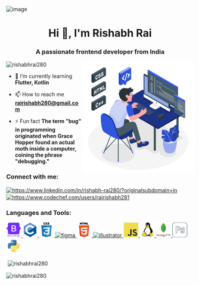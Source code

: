 ![image](https://github.com/RishabhRai280/RishabhRai280/blob/164882c10d06ed2ff2394db568c7b4243c93aa02/tumblr_owi25v6uAo1r4gsiio1_1280_gif%20(1000%C3%97300).gif)
<h1 align="center">Hi 👋, I'm Rishabh Rai</h1>
<h3 align="center">A passionate frontend developer from India</h3>

<img align="right" alt="Coding" height="300"  src="Programming-amico.svg">

<p align="left"> <img src="https://komarev.com/ghpvc/?username=rishabhrai280&label=Profile%20views&color=0e75b6&style=flat" alt="rishabhrai280" /> </p>

- 🌱 I’m currently learning **Flutter, Kotlin**

<!-- - 👨‍💻 All of my projects are available at [portfolio.com](portfolio.com) -->

- 📫 How to reach me **rairishabh280@gmail.com**

<!--  - 📄 Know about my experiences [Resume.com](Resume.com) -->

- ⚡ Fun fact **The term "bug" in programming originated when Grace Hopper found an actual moth inside a computer, coining the phrase "debugging."**

<h3 align="left">Connect with me:</h3>
<p align="left">
<a href="https://www.linkedin.com/in/rishabh-rai280/" target="blank"><img align="center" src="https://raw.githubusercontent.com/rahuldkjain/github-profile-readme-generator/master/src/images/icons/Social/linked-in-alt.svg" alt="https://www.linkedin.com/in/rishabh-rai280/?originalsubdomain=in" height="30" width="40" /></a>
<a href="https://www.codechef.com/users/https://www.codechef.com/users/rairishabh281" target="blank"><img align="center" src="https://cdn.jsdelivr.net/npm/simple-icons@3.1.0/icons/codechef.svg" alt="https://www.codechef.com/users/rairishabh281" height="30" width="40" /></a>
</p>

<h3 align="left">Languages and Tools:</h3>
<p align="left"> <a href="https://getbootstrap.com" target="_blank" rel="noreferrer"> <img src="https://raw.githubusercontent.com/devicons/devicon/master/icons/bootstrap/bootstrap-plain-wordmark.svg" alt="bootstrap" width="40" height="40"/> </a> <a href="https://www.cprogramming.com/" target="_blank" rel="noreferrer"> <img src="https://raw.githubusercontent.com/devicons/devicon/master/icons/c/c-original.svg" alt="c" width="40" height="40"/> </a> <a href="https://www.w3schools.com/css/" target="_blank" rel="noreferrer"> <img src="https://raw.githubusercontent.com/devicons/devicon/master/icons/css3/css3-original-wordmark.svg" alt="css3" width="40" height="40"/> </a> <a href="https://www.figma.com/" target="_blank" rel="noreferrer"> <img src="https://www.vectorlogo.zone/logos/figma/figma-icon.svg" alt="figma" width="40" height="40"/> </a> <a href="https://www.w3.org/html/" target="_blank" rel="noreferrer"> <img src="https://raw.githubusercontent.com/devicons/devicon/master/icons/html5/html5-original-wordmark.svg" alt="html5" width="40" height="40"/> </a> <a href="https://www.adobe.com/in/products/illustrator.html" target="_blank" rel="noreferrer"> <img src="https://www.vectorlogo.zone/logos/adobe_illustrator/adobe_illustrator-icon.svg" alt="illustrator" width="40" height="40"/> </a> <a href="https://developer.mozilla.org/en-US/docs/Web/JavaScript" target="_blank" rel="noreferrer"> <img src="https://raw.githubusercontent.com/devicons/devicon/master/icons/javascript/javascript-original.svg" alt="javascript" width="40" height="40"/> </a> <a href="https://www.linux.org/" target="_blank" rel="noreferrer"> <img src="https://raw.githubusercontent.com/devicons/devicon/master/icons/linux/linux-original.svg" alt="linux" width="40" height="40"/> </a> <a href="https://www.mongodb.com/" target="_blank" rel="noreferrer"> <img src="https://raw.githubusercontent.com/devicons/devicon/master/icons/mongodb/mongodb-original-wordmark.svg" alt="mongodb" width="40" height="40"/> </a> <a href="https://www.photoshop.com/en" target="_blank" rel="noreferrer"> <img src="https://raw.githubusercontent.com/devicons/devicon/master/icons/photoshop/photoshop-line.svg" alt="photoshop" width="40" height="40"/> </a> <a href="https://www.python.org" target="_blank" rel="noreferrer"> <img src="https://raw.githubusercontent.com/devicons/devicon/master/icons/python/python-original.svg" alt="python" width="40" height="40"/> </a> </p>

<p>&nbsp;<img align="center" src="https://github-readme-stats.vercel.app/api?username=rishabhrai280&show_icons=true&locale=en" alt="rishabhrai280" /></p>

<p><img align="center" src="https://github-readme-streak-stats.herokuapp.com/?user=rishabhrai280&" alt="rishabhrai280" /></p>

<!--
**RishabhRai280/RishabhRai280** is a ✨ _special_ ✨ repository because its `README.md` (this file) appears on your GitHub profile.

Here are some ideas to get you started:

- 🔭 I’m currently working on ...
- 🌱 I’m currently learning ...
- 👯 I’m looking to collaborate on ...
- 🤔 I’m looking for help with ...
- 💬 Ask me about ...
- 📫 How to reach me: ...
- 😄 Pronouns: ...
- ⚡ Fun fact: ...
-->

